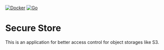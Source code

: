[![Docker](https://github.com/umgefahren/secure-store/actions/workflows/docker-publish.yml/badge.svg)](https://github.com/umgefahren/secure-store/actions/workflows/docker-publish.yml)
[![Go](https://github.com/umgefahren/secure-store/actions/workflows/go.yml/badge.svg)](https://github.com/umgefahren/secure-store/actions/workflows/go.yml)

# Secure Store

This is an application for better access control for object storages like S3.
